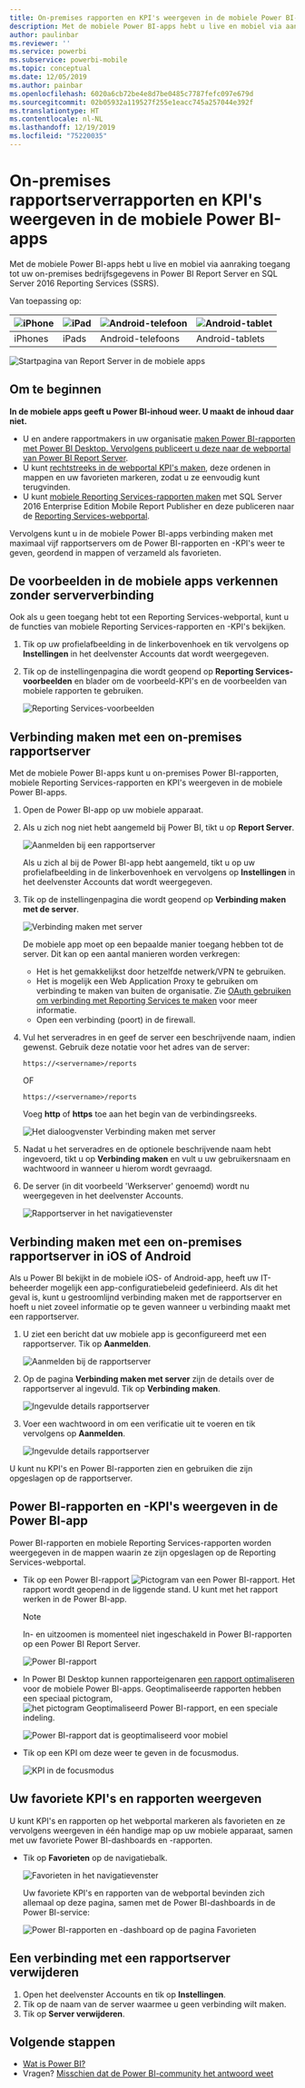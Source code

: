 ```yaml
---
title: On-premises rapporten en KPI's weergeven in de mobiele Power BI-apps
description: Met de mobiele Power BI-apps hebt u live en mobiel via aanraking toegang tot uw on-premises bedrijfsgegevens in SQL Server 2016 Reporting Services en Power BI Report Server.
author: paulinbar
ms.reviewer: ''
ms.service: powerbi
ms.subservice: powerbi-mobile
ms.topic: conceptual
ms.date: 12/05/2019
ms.author: painbar
ms.openlocfilehash: 6020a6cb72be4e8d7be0485c7787fefc097e679d
ms.sourcegitcommit: 02b05932a119527f255e1eacc745a257044e392f
ms.translationtype: HT
ms.contentlocale: nl-NL
ms.lasthandoff: 12/19/2019
ms.locfileid: "75220035"
---
```

# <a name="view-on-premises-report-server-reports-and-kpis-in-the-power-bi-mobile-apps"></a>On-premises rapportserverrapporten en KPI's weergeven in de mobiele Power BI-apps

Met de mobiele Power BI-apps hebt u live en mobiel via aanraking toegang tot uw on-premises bedrijfsgegevens in Power BI Report Server en SQL Server 2016 Reporting Services (SSRS).

Van toepassing op:

| ![iPhone](./media/mobile-app-ssrs-kpis-mobile-on-premises-reports/iphone-logo-50-px.png) | ![iPad](./media/mobile-app-ssrs-kpis-mobile-on-premises-reports/ipad-logo-50-px.png) | ![Android-telefoon](./media/mobile-app-ssrs-kpis-mobile-on-premises-reports/android-phone-logo-50-px.png) | ![Android-tablet](./media/mobile-app-ssrs-kpis-mobile-on-premises-reports/android-tablet-logo-50-px.png) |
|:--- |:--- |:--- |:--- |
| iPhones |iPads |Android-telefoons |Android-tablets |


![Startpagina van Report Server in de mobiele apps](./media/mobile-app-ssrs-kpis-mobile-on-premises-reports/power-bi-ipad-pbi-report-server-home.png)

## <a name="first-things-first"></a>Om te beginnen
**In de mobiele apps geeft u Power BI-inhoud weer. U maakt de inhoud daar niet.**

* U en andere rapportmakers in uw organisatie [maken Power BI-rapporten met Power BI Desktop. Vervolgens publiceert u deze naar de webportal van Power BI Report Server](../../report-server/quickstart-create-powerbi-report.md). 
* U kunt [rechtstreeks in de webportal KPI's maken](https://docs.microsoft.com/sql/reporting-services/working-with-kpis-in-reporting-services), deze ordenen in mappen en uw favorieten markeren, zodat u ze eenvoudig kunt terugvinden. 
* U kunt [mobiele Reporting Services-rapporten maken](https://docs.microsoft.com/sql/reporting-services/mobile-reports/create-mobile-reports-with-sql-server-mobile-report-publisher) met SQL Server 2016 Enterprise Edition Mobile Report Publisher en deze publiceren naar de [Reporting Services-webportal](https://docs.microsoft.com/sql/reporting-services/web-portal-ssrs-native-mode).  

Vervolgens kunt u in de mobiele Power BI-apps verbinding maken met maximaal vijf rapportservers om de Power BI-rapporten en -KPI's weer te geven, geordend in mappen of verzameld als favorieten. 

## <a name="explore-samples-in-the-mobile-apps-without-a-server-connection"></a>De voorbeelden in de mobiele apps verkennen zonder serververbinding
Ook als u geen toegang hebt tot een Reporting Services-webportal, kunt u de functies van mobiele Reporting Services-rapporten en -KPI's bekijken. 

1. Tik op uw profielafbeelding in de linkerbovenhoek en tik vervolgens op **Instellingen** in het deelvenster Accounts dat wordt weergegeven.

2. Tik op de instellingenpagina die wordt geopend op **Reporting Services-voorbeelden** en blader om de voorbeeld-KPI's en de voorbeelden van mobiele rapporten te gebruiken.
   
   ![Reporting Services-voorbeelden](./media/mobile-app-ssrs-kpis-mobile-on-premises-reports/power-bi-iphone-ssrs-samples.png)

## <a name="connect-to-an-on-premises-report-server"></a>Verbinding maken met een on-premises rapportserver
Met de mobiele Power BI-apps kunt u on-premises Power BI-rapporten, mobiele Reporting Services-rapporten en KPI's weergeven in de mobiele Power BI-apps. 

1. Open de Power BI-app op uw mobiele apparaat.
2. Als u zich nog niet hebt aangemeld bij Power BI, tikt u op **Report Server**.
   
   ![Aanmelden bij een rapportserver](./media/mobile-app-ssrs-kpis-mobile-on-premises-reports/power-bi-connect-to-rs-login.png)
   
   Als u zich al bij de Power BI-app hebt aangemeld, tikt u op uw profielafbeelding in de linkerbovenhoek en vervolgens op **Instellingen** in het deelvenster Accounts dat wordt weergegeven.
3. Tik op de instellingenpagina die wordt geopend op **Verbinding maken met de server**.
   
    ![Verbinding maken met server](./media/mobile-app-ssrs-kpis-mobile-on-premises-reports/power-bi-android-server-sign-in.png)

    De mobiele app moet op een bepaalde manier toegang hebben tot de server. Dit kan op een aantal manieren worden verkregen:
     * Het is het gemakkelijkst door hetzelfde netwerk/VPN te gebruiken.
     * Het is mogelijk een Web Application Proxy te gebruiken om verbinding te maken van buiten de organisatie. Zie [OAuth gebruiken om verbinding met Reporting Services te maken](mobile-oauth-ssrs.md) voor meer informatie.
     * Open een verbinding (poort) in de firewall.

4. Vul het serveradres in en geef de server een beschrijvende naam, indien gewenst. Gebruik deze notatie voor het adres van de server:
   
     `https://<servername>/reports`
   
     OF
   
     `https://<servername>/reports`
   
   Voeg **http** of **https** toe aan het begin van de verbindingsreeks.
   
    ![Het dialoogvenster Verbinding maken met server](./media/mobile-app-ssrs-kpis-mobile-on-premises-reports/power-bi-ios-connect-to-server-dialog.png)
5. Nadat u het serveradres en de optionele beschrijvende naam hebt ingevoerd, tikt u op **Verbinding maken** en vult u uw gebruikersnaam en wachtwoord in wanneer u hierom wordt gevraagd.
6. De server (in dit voorbeeld 'Werkserver' genoemd) wordt nu weergegeven in het deelvenster Accounts.
   
   ![Rapportserver in het navigatievenster](./media/mobile-app-ssrs-kpis-mobile-on-premises-reports/power-bi-iphone-left-nav-report-server.png)

## <a name="connect-to-an-on-premises-report-server-in-ios-or-android"></a>Verbinding maken met een on-premises rapportserver in iOS of Android

Als u Power BI bekijkt in de mobiele iOS- of Android-app, heeft uw IT-beheerder mogelijk een app-configuratiebeleid gedefinieerd. Als dit het geval is, kunt u gestroomlijnd verbinding maken met de rapportserver en hoeft u niet zoveel informatie op te geven wanneer u verbinding maakt met een rapportserver. 

1. U ziet een bericht dat uw mobiele app is geconfigureerd met een rapportserver. Tik op **Aanmelden**.

    ![Aanmelden bij de rapportserver](./media/mobile-app-ssrs-kpis-mobile-on-premises-reports/power-bi-config-server-sign-in.png)

2.  Op de pagina **Verbinding maken met server** zijn de details over de rapportserver al ingevuld. Tik op **Verbinding maken**.

    ![Ingevulde details rapportserver](./media/mobile-app-ssrs-kpis-mobile-on-premises-reports/power-bi-ios-remote-configure-connect-server.png)

3. Voer een wachtwoord in om een verificatie uit te voeren en tik vervolgens op **Aanmelden**. 

    ![Ingevulde details rapportserver](./media/mobile-app-ssrs-kpis-mobile-on-premises-reports/power-bi-config-server-address.png)

U kunt nu KPI's en Power BI-rapporten zien en gebruiken die zijn opgeslagen op de rapportserver.

## <a name="view-power-bi-reports-and-kpis-in-the-power-bi-app"></a>Power BI-rapporten en -KPI's weergeven in de Power BI-app
Power BI-rapporten en mobiele Reporting Services-rapporten worden weergegeven in de mappen waarin ze zijn opgeslagen op de Reporting Services-webportal. 

* Tik op een Power BI-rapport ![Pictogram van een Power BI-rapport](./media/mobile-app-ssrs-kpis-mobile-on-premises-reports/power-bi-rs-mobile-report-icon.png). Het rapport wordt geopend in de liggende stand. U kunt met het rapport werken in de Power BI-app.

    > [!NOTE]
  > In- en uitzoomen is momenteel niet ingeschakeld in Power BI-rapporten op een Power BI Report Server.
  
    ![Power BI-rapport](./media/mobile-app-ssrs-kpis-mobile-on-premises-reports/power-bi-iphone-report-server-report.png)
* In Power BI Desktop kunnen rapporteigenaren [een rapport optimaliseren](../../desktop-create-phone-report.md) voor de mobiele Power BI-apps. Geoptimaliseerde rapporten hebben een speciaal pictogram, ![het pictogram Geoptimaliseerd Power BI-rapport](./media/mobile-app-ssrs-kpis-mobile-on-premises-reports/power-bi-rs-mobile-optimized-icon.png), en een speciale indeling.
  
    ![Power BI-rapport dat is geoptimaliseerd voor mobiel](./media/mobile-app-ssrs-kpis-mobile-on-premises-reports/power-bi-rs-mobile-optimized-report.png)
* Tik op een KPI om deze weer te geven in de focusmodus.
  
    ![KPI in de focusmodus](./media/mobile-app-ssrs-kpis-mobile-on-premises-reports/pbi_ipad_ssmrp_tile.png)

## <a name="view-your-favorite-kpis-and-reports"></a>Uw favoriete KPI's en rapporten weergeven
U kunt KPI's en rapporten op het webportal markeren als favorieten en ze vervolgens weergeven in één handige map op uw mobiele apparaat, samen met uw favoriete Power BI-dashboards en -rapporten.

* Tik op **Favorieten** op de navigatiebalk.
  
   ![Favorieten in het navigatievenster](./media/mobile-app-ssrs-kpis-mobile-on-premises-reports/power-bi-ipad-faves-pbi-report-server-update.png)
  
   Uw favoriete KPI's en rapporten van de webportal bevinden zich allemaal op deze pagina, samen met de Power BI-dashboards in de Power BI-service:
  
   ![Power BI-rapporten en -dashboard op de pagina Favorieten](./media/mobile-app-ssrs-kpis-mobile-on-premises-reports/power-bi-ipad-favorites.png)

## <a name="remove-a-connection-to-a-report-server"></a>Een verbinding met een rapportserver verwijderen
1. Open het deelvenster Accounts en tik op **Instellingen**.
2. Tik op de naam van de server waarmee u geen verbinding wilt maken.
3. Tik op **Server verwijderen**.

## <a name="next-steps"></a>Volgende stappen
* [Wat is Power BI?](../../fundamentals/power-bi-overview.md)  
* Vragen? [Misschien dat de Power BI-community het antwoord weet](https://community.powerbi.com/)

